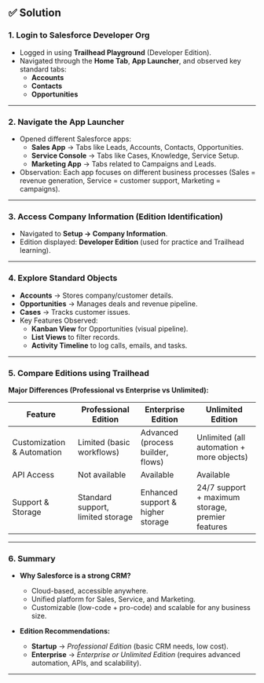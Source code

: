 ## ✅ Solution

### 1. Login to Salesforce Developer Org

- Logged in using **Trailhead Playground** (Developer Edition).
- Navigated through the **Home Tab**, **App Launcher**, and observed key standard tabs:
  - **Accounts**
  - **Contacts**
  - **Opportunities**

---

### 2. Navigate the App Launcher

- Opened different Salesforce apps:
  - **Sales App** → Tabs like Leads, Accounts, Contacts, Opportunities.
  - **Service Console** → Tabs like Cases, Knowledge, Service Setup.
  - **Marketing App** → Tabs related to Campaigns and Leads.
- Observation: Each app focuses on different business processes (Sales = revenue generation, Service = customer support, Marketing = campaigns).

---

### 3. Access Company Information (Edition Identification)

- Navigated to **Setup → Company Information**.
- Edition displayed: **Developer Edition** (used for practice and Trailhead learning).

---

### 4. Explore Standard Objects

- **Accounts** → Stores company/customer details.
- **Opportunities** → Manages deals and revenue pipeline.
- **Cases** → Tracks customer issues.
- Key Features Observed:
  - **Kanban View** for Opportunities (visual pipeline).
  - **List Views** to filter records.
  - **Activity Timeline** to log calls, emails, and tasks.

---

### 5. Compare Editions using Trailhead

**Major Differences (Professional vs Enterprise vs Unlimited):**

| Feature                    | Professional Edition              | Enterprise Edition                | Unlimited Edition                                |
| -------------------------- | --------------------------------- | --------------------------------- | ------------------------------------------------ |
| Customization & Automation | Limited (basic workflows)         | Advanced (process builder, flows) | Unlimited (all automation + more objects)        |
| API Access                 | Not available                     | Available                         | Available                                        |
| Support & Storage          | Standard support, limited storage | Enhanced support & higher storage | 24/7 support + maximum storage, premier features |

---

### 6. Summary

- **Why Salesforce is a strong CRM?**

  - Cloud-based, accessible anywhere.
  - Unified platform for Sales, Service, and Marketing.
  - Customizable (low-code + pro-code) and scalable for any business size.

- **Edition Recommendations:**
  - **Startup** → _Professional Edition_ (basic CRM needs, low cost).
  - **Enterprise** → _Enterprise or Unlimited Edition_ (requires advanced automation, APIs, and scalability).

---
